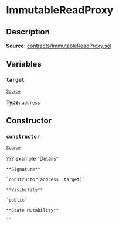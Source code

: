 # ImmutableReadProxy

## Description

**Source:** [contracts/ImmutableReadProxy.sol](https://github.com/Synthetixio/synthetix/tree/v2.90.2-alpha/contracts/ImmutableReadProxy.sol)

## Variables

### `target`

<sub>[Source](https://github.com/Synthetixio/synthetix/tree/v2.90.2-alpha/contracts/ImmutableReadProxy.sol#L9)</sub>

**Type:** `address`

## Constructor

### `constructor`

<sub>[Source](https://github.com/Synthetixio/synthetix/tree/v2.90.2-alpha/contracts/ImmutableReadProxy.sol#L11)</sub>

??? example "Details"

    **Signature**

    `constructor(address _target)`

    **Visibility**

    `public`

    **State Mutability**

    ``

